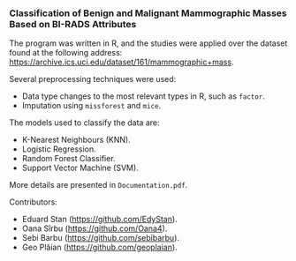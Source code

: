 ### Classification of Benign and Malignant Mammographic Masses Based on BI-RADS Attributes

The program was written in R, and the studies were applied over the dataset found at the following address: https://archive.ics.uci.edu/dataset/161/mammographic+mass.

Several preprocessing techniques were used:

- Data type changes to the most relevant types in R, such as `factor`.
- Imputation using `missforest` and `mice`.

The models used to classify the data are:

- K-Nearest Neighbours (KNN).
- Logistic Regression.
- Random Forest Classifier.
- Support Vector Machine (SVM).

More details are presented in `Documentation.pdf`.

Contributors:

- Eduard Stan (https://github.com/EdyStan).
- Oana Sîrbu (https://github.com/Oana4).
- Sebi Barbu (https://github.com/sebibarbu).
- Geo Plăian (https://github.com/geoplaian).
